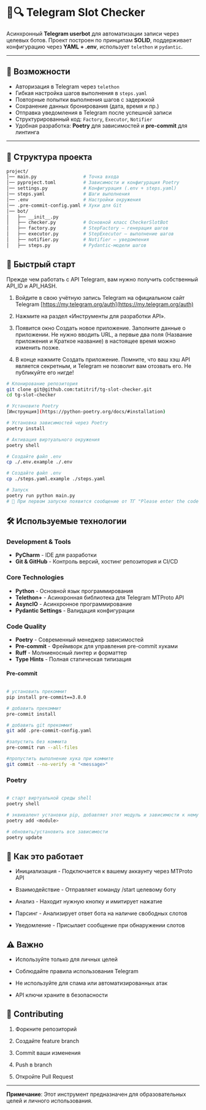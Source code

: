 # 🤖🔍 Telegram Slot Checker

Асинхронный **Telegram userbot** для автоматизации записи через целевых ботов.
Проект построен по принципам **SOLID**, поддерживает конфигурацию через **YAML + .env**, использует `telethon` и `pydantic`.

---

## 🚀 Возможности

- Авторизация в Telegram через `telethon`
- Гибкая настройка шагов выполнения в `steps.yaml`
- Повторные попытки выполнения шагов с задержкой
- Сохранение данных бронирования (дата, время и пр.)
- Отправка уведомления в Telegram после успешной записи
- Структурированный код: `Factory`, `Executor`, `Notifier`
- Удобная разработка: **Poetry** для зависимостей и **pre-commit** для линтинга

---

## 📂 Структура проекта

```bash
project/
│── main.py                 # Точка входа
│── pyproject.toml          # Зависимости и конфигурация Poetry
│── settings.py             # Конфигурация (.env + steps.yaml)
│── steps.yaml              # Шаги выполнения
│── .env                    # Настройки окружения
│── .pre-commit-config.yaml # Хуки для Git
│── bot/
│   ├── __init__.py
│   ├── checker.py          # Основной класс CheckerSlotBot
│   ├── factory.py          # StepFactory — генерация шагов
│   ├── executor.py         # StepExecutor — выполнение шагов
│   ├── notifier.py         # Notifier — уведомления
│   ├── steps.py            # Pydantic-модели шагов
```

## 🚀 Быстрый старт

Прежде чем работать с API Telegram, вам нужно получить собственный API_ID и API_HASH.

1. Войдите в свою учётную запись Telegram на официальном сайт Telegram [https://my.telegram.org/auth](https://my.telegram.org/auth)

2. Нажмите на раздел «Инструменты для разработки API».

3. Появится окно Создать новое приложение. Заполните данные о приложении. Не нужно вводить URL, а первые два поля (Название приложения и Краткое название) в настоящее время можно изменить позже.

4. В конце нажмите Создать приложение. Помните, что ваш хэш API является секретным, и Telegram не позволит вам отозвать его. Не публикуйте его нигде!

```bash
# Клонирование репозитория
git clone git@github.com:tatitrif/tg-slot-checker.git
cd tg-slot-checker

# Установите Poetry
[Инструкция](https://python-poetry.org/docs/#installation)

# Установка зависимостей через Poetry
poetry install

# Активация виртуального окружения
poetry shell

# Создайте файл .env
cp ./.env.example ./.env

# Создайте файл .env
cp ./steps.yaml.example ./steps.yaml

# Запуск
poetry run python main.py
# 📌 При первом запуске появится сообщение от ТГ "Please enter the code you received:", к вам придет сообщение от **Telegram** нужно его ввести в приложение. Если введете несколько раз неправильный код ваше приложение заблокирует отправку сообщений на сутки

```

## 🛠️ Используемые технологии

### Development & Tools

- **PyCharm** - IDE для разработки
- **Git & GitHub** - Контроль версий, хостинг репозитория и CI/CD

### Core Technologies

- **Python** - Основной язык программирования
- **Telethon+** - Асинхронная библиотека для Telegram MTProto API
- **AsyncIO** - Асинхронное программирование
- **Pydantic Settings** - Валидация конфигурации

### Code Quality

- **Poetry** - Современный менеджер зависимостей
- **Pre-commit** - Фреймворк для управления pre-commit хуками
- **Ruff** - Молниеносный линтер и форматтер
- **Type Hints** - Полная статическая типизация

#### Pre-commit

```bash

# установить прекоммит
pip install pre-commit==3.8.0

# добавить прекоммит
pre-commit install

# добавить git прекоммит
git add .pre-commit-config.yaml

#запустить без коммита
pre-commit run --all-files

#пропустить выполнение хука при коммите
git commit --no-verify -m "<message>"

```

### Poetry

```bash

# старт виртуальной среды shell
poetry shell

# эквивалент установки pip, добавляет этот модуль и зависимости к нему
poetry add <module>

# обновить/установить все зависимости
poetry update

```

## 🎯 Как это работает

- Инициализация - Подключается к вашему аккаунту через MTProto API

- Взаимодействие - Отправляет команду /start целевому боту

- Анализ - Находит нужную кнопку и имитирует нажатие

- Парсинг - Анализирует ответ бота на наличие свободных слотов

- Уведомление - Присылает сообщение при обнаружении слотов

## ⚠️ Важно

- Используйте только для личных целей

- Соблюдайте правила использования Telegram

- Не используйте для спама или автоматизированных атак

- API ключи храните в безопасности

## 🤝 Contributing

1. Форкните репозиторий

2. Создайте feature branch

3. Commit ваши изменения

4. Push в branch

5. Откройте Pull Request

---

**Примечание**: Этот инструмент предназначен для образовательных целей и личного использования.
